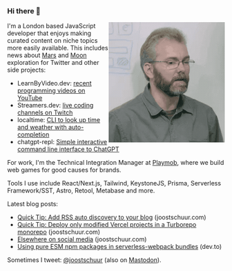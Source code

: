 ### Hi there 👋

<img align="right" alt="Me in an actual meeting that one time" src="https://raw.githubusercontent.com/jschuur/jschuur/master/joost_nonono.gif">

I'm a London based JavaScript developer that enjoys making curated content on niche topics more easily available. This includes news about [Mars](http://twitter.com/martiansoil) and [Moon](https://twitter.com/lunarsoil) exploration for Twitter and other side projects:

* LearnByVideo.dev: [recent programming videos on YouTube](https://learnbyvideo.dev)
* Streamers.dev: [live coding channels on Twitch](https://streamers.dev)
* localtime: [CLI to look up time and weather with auto-completion](https://www.npmjs.com/package/localtime-cli)
* chatgpt-repl: [Simple interactive command line interface to ChatGPT](https://www.npmjs.com/package/chatgpt-repl)

For work, I'm the Technical Integration Manager at [Playmob](https://playmob.com), where we build web games for good causes for brands.

Tools I use include React/Next.js, Tailwind, KeystoneJS, Prisma, Serverless Framework/SST, Astro, Retool, Metabase and more.

Latest blog posts:

* [Quick Tip: Add RSS auto discovery to your blog](https://www.joostschuur.com/blog/quick-tip-add-rss-auto-discovery-to-your-blog) (joostschuur.com)
* [Quick Tip: Deploy only modified Vercel projects in a Turborepo monorepo](http://localhost:3000/blog/quick-tip-deploy-only-modified-vercel-projects-in-a-turborepo-onorepo) (joostschuur.com)
* [Elsewhere on social media](https://www.joostschuur.com/blog/elsewhere-on-social-media) (joostschuur.com)
* [Using pure ESM npm packages in serverless-webpack bundles](https://dev.to/joostschuur/using-pure-esm-npm-packages-in-serverless-webpack-bundles-apd) (dev.to)

Sometimes I tweet: [@joostschuur](https://twitter.com/joostschuur) (also on [Mastodon](https://mastodon.social/@joostschuur)).
